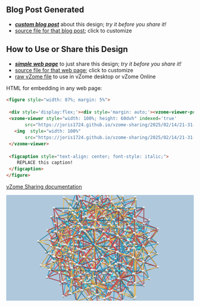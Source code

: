
## Blog Post Generated

 - [***custom blog post***](<https://joris1724.github.io/vzome-sharing/2025/02/14/Compound-of-15-Hexadecachora-21-31-36.html>) about this design; *try it before you share it!*
 - [source file for that blog post](<https://github.com/joris1724/vzome-sharing/edit/main/_posts/2025-02-14-Compound-of-15-Hexadecachora-21-31-36.md>); click to customize
 


## How to Use or Share this Design

 - [***simple web page***](<https://joris1724.github.io/vzome-sharing/2025/02/14/21-31-36-Compound-of-15-Hexadecachora/>) to just share this design; *try it before you share it!*
 - [source file for that web page](<https://github.com/joris1724/vzome-sharing/edit/main/2025/02/14/21-31-36-Compound-of-15-Hexadecachora/index.md>); click to customize
 - [raw vZome file](<https://raw.githubusercontent.com/joris1724/vzome-sharing/main/2025/02/14/21-31-36-Compound-of-15-Hexadecachora/Compound-of-15-Hexadecachora.vZome>) to use in vZome desktop or vZome Online
 
 HTML for embedding in any web page:
 ```html
<figure style="width: 87%; margin: 5%">
  
  <div style='display:flex;'><div style='margin: auto;'><vzome-viewer-previous label='prev step'></vzome-viewer-previous><vzome-viewer-next label='next step'></vzome-viewer-next></div></div>
  <vzome-viewer style="width: 100%; height: 60dvh" indexed='true'
        src="https://joris1724.github.io/vzome-sharing/2025/02/14/21-31-36-Compound-of-15-Hexadecachora/Compound-of-15-Hexadecachora.vZome" >
    <img  style="width: 100%"
        src="https://joris1724.github.io/vzome-sharing/2025/02/14/21-31-36-Compound-of-15-Hexadecachora/Compound-of-15-Hexadecachora.png" >
  </vzome-viewer>

  <figcaption style="text-align: center; font-style: italic;">
     REPLACE this caption!
  </figcaption>
</figure>

 ```

[vZome Sharing documentation](https://vzome.github.io/vzome/sharing.html#how-it-works)

![Image](<Compound-of-15-Hexadecachora.png>)

